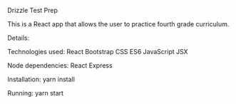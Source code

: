 Drizzle Test Prep

This is a React app that allows the user to practice fourth grade curriculum. 

Details:



Technologies used:
React
Bootstrap
CSS
ES6
JavaScript
JSX

Node dependencies:
React
Express

Installation:
yarn install

Running:
yarn start